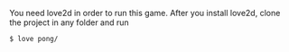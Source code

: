 You need love2d in order to run this game.
After you install love2d, clone the project in any folder and run 

```sh
$ love pong/
```
